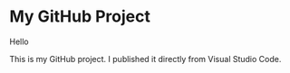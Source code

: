# My GitHub Project

Hello

This is my GitHub project. I published it directly from Visual Studio Code.